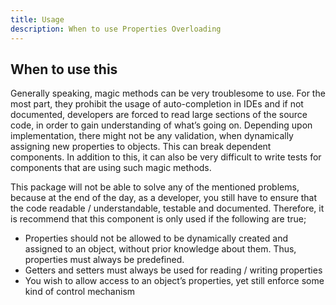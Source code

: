 ```yaml
---
title: Usage
description: When to use Properties Overloading
---
```


## When to use this

Generally speaking, magic methods can be very troublesome to use.
For the most part, they prohibit the usage of auto-completion in IDEs and if not documented, developers are forced to read large sections of the source code, in order to gain understanding of what’s going on. Depending upon implementation, there might not be any validation, when dynamically assigning new properties to objects.
This can break dependent components.
In addition to this, it can also be very difficult to write tests for components that are using such magic methods.

This package will not be able to solve any of the mentioned problems, because at the end of the day, as a developer, you still have to ensure that the code readable / understandable, testable and documented.
Therefore, it is recommend that this component is only used if the following are true;

-	Properties should not be allowed to be dynamically created and assigned to an object, without prior knowledge about them. Thus, properties must always be predefined.
-	Getters and setters must always be used for reading / writing properties
-	You wish to allow access to an object’s properties, yet still enforce some kind of control mechanism
